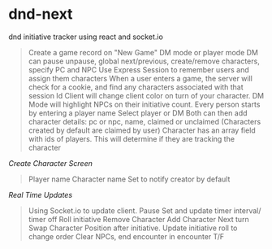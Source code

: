 # dnd-next
dnd initiative tracker using react and socket.io



> Create a game record on "New Game" 
> DM mode or player mode
> DM can pause unpause, global next/previous, create/remove characters, specify PC and NPC
> Use Express Session to remember users and assign them characters
> When a user enters a game, the server will check for a cookie, and find any characters associated with that session Id
> Client will change client color on turn of your character. 
> DM Mode will highlight NPCs on their initiative count.
> Every person starts by entering a player name
> Select player or DM
> Both can then add character details: pc or npc, name, claimed or unclaimed (Characters created by default are claimed by user) 
> Character has an array field with ids of players. This will determine if they are tracking the character



*Create Character Screen*
> Player name
> Character name
> Set to notify creator by default


*Real Time Updates*
> Using Socket.io to update client. 
> Pause
> Set and update timer interval/ timer off
> Roll initiative
> Remove Character
> Add Character
> Next turn
> Swap Character Position after initiative.
> Update initiative roll to change order
> Clear NPCs, end encounter
> in encounter T/F

